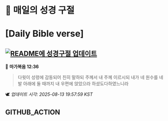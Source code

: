 # 🙏 매일의 성경 구절
# [Daily Bible verse]
## [![README에 성경구절 업데이트](https://github.com/DONGSUKA/first_test/actions/workflows/update-readme-bible.yml/badge.svg)](https://github.com/DONGSUKA/first_test/actions/workflows/update-readme-bible.yml)
<!-- START_BIBLE_VERSE -->
📖 **마가복음 12:36**
> 다윗이 성령에 감동되어 친히 말하되 주께서 내 주께 이르시되 내가 네 원수를 네 발 아래에 둘 때까지 내 우편에 앉았으라 하셨도다하였느니라

🕊️ _업데이트 시각: 2025-08-13 19:57:59 KST_
  <!-- END_BIBLE_VERSE -->
## GITHUB_ACTION

